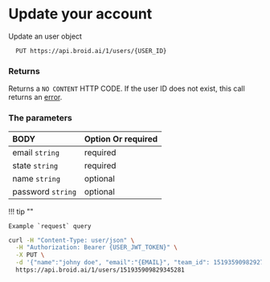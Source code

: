 # Update your account

Update an user object

```definition
  PUT https://api.broid.ai/1/users/{USER_ID}
```

### Returns

Returns a ``NO CONTENT`` HTTP CODE. If the user ID does not exist, this call returns an [error](/reference#errors).

### The parameters

| BODY                | Option Or required |
|:--------------------|:-------------------|
| email ``string``    | required           |
| state ``string``    | required           |
| name ``string``     | optional           |
| password ``string`` | optional           |


!!! tip ""

    Example `request` query

```bash
curl -H "Content-Type: user/json" \
  -H "Authorization: Bearer {USER_JWT_TOKEN}" \
  -X PUT \
  -d '{"name":"johny doe", "email":"{EMAIL}", "team_id": 151935909829279745, "state":"enable"}' \
  https://api.broid.ai/1/users/151935909829345281
```
